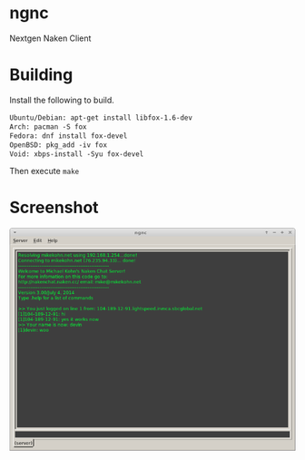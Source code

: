 # ngnc
Nextgen Naken Client

# Building
Install the following to build.

```
Ubuntu/Debian: apt-get install libfox-1.6-dev
Arch: pacman -S fox
Fedora: dnf install fox-devel
OpenBSD: pkg_add -iv fox
Void: xbps-install -Syu fox-devel
```

Then execute `make`

# Screenshot

![Main screen](img/ngnc_001.png)
